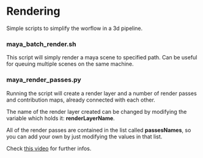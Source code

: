 Rendering
=====================

Simple scripts to simplify the worflow in a 3d pipeline.

### maya_batch_render.sh
This script will simply render a maya scene to specified path.
Can be useful for queuing multiple scenes on the same machine.

### maya_render_passes.py
Running the script will create a render layer and a number of render passes and contribution maps, already connected with each other.

The name of the render layer created can be changed by modifying the variable which holds it: **renderLayerName**. 

All of the render passes are contained in the list called **passesNames**, so you can add  your own by just modifying the values in that list.

Check [this video](https://vimeo.com/68691232) for further infos.
